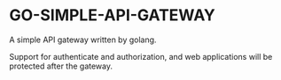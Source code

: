 # GO-SIMPLE-API-GATEWAY

A simple API gateway written by golang.

Support for authenticate and authorization, and web applications will be protected after the gateway.